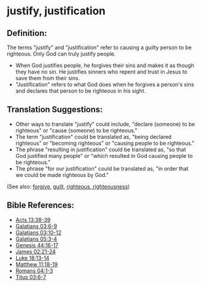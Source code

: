 # justify, justification #

## Definition: ##

The terms "justify" and "justification" refer to causing a guilty person to be righteous. Only God can truly justify people.

* When God justifies people, he forgives their sins and makes it as though they have no sin. He justifies sinners who repent and trust in Jesus to save them from their sins.
* "Justification" refers to what God does when he forgives a person's sins and declares that person to be righteous in his sight.

## Translation Suggestions: ##

* Other ways to translate "justify" could include, "declare (someone) to be righteous" or "cause (someone) to be righteous."
* The term "justification" could be translated as, "being declared righteous" or "becoming righteous" or "causing people to be righteous."
* The phrase "resulting in justification" could be translated as, "so that God justified many people" or "which resulted in God causing people to be righteous."
* The phrase "for our justification" could be translated as, "in order that we could be made righteous by God."

(See also: [forgive](../kt/forgive.md), [guilt](../kt/guilt.md), [righteous, righteousness](../kt/righteous.md))

## Bible References: ##

* [Acts 13:38-39](https://door43.org/en/bible/notes/act/13/38)
* [Galatians 03:6-9](https://door43.org/en/bible/notes/gal/03/06)
* [Galatians 03:10-12](https://door43.org/en/bible/notes/gal/03/10)
* [Galatians 05:3-4](https://door43.org/en/bible/notes/gal/05/03)
* [Genesis 44:16-17](https://door43.org/en/bible/notes/gen/44/16)
* [James 02:21-24](https://door43.org/en/bible/notes/jas/02/21)
* [Luke 18:13-14](https://door43.org/en/bible/notes/luk/18/13)
* [Matthew 11:18-19](https://door43.org/en/bible/notes/mat/11/18)
* [Romans 04:1-3](https://door43.org/en/bible/notes/rom/04/01)
* [Titus 03:6-7](https://door43.org/en/bible/notes/tit/03/06)
